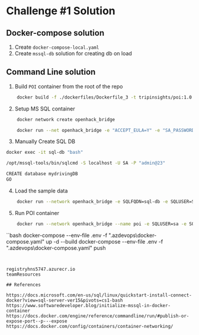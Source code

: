 # Challenge #1  Solution

## Docker-compose solution

1. Create `docker-compose-local.yaml`
2. Create `mssql-db` solution for creating db on load

## Command Line solution

1. Build `POI` container from the root of the repo

```bash
    docker build -f ./dockerfiles/Dockerfile_3 -t tripinsights/poi:1.0 ./src/poi
```

2. Setup MS SQL container

```bash
    docker network create openhack_bridge

    docker run --net openhack_bridge -e "ACCEPT_EULA=Y" -e "SA_PASSWORD=admin@23"  -p 1433:1433 --name sql-db -h sql-db -d mcr.microsoft.com/mssql/server:2019-latest
```

3. Manually Create SQL DB

```bash
docker exec -it sql-db "bash"

/opt/mssql-tools/bin/sqlcmd -S localhost -U SA -P "admin@23"

CREATE database mydrivingDB
GO
```

4. Load the sample data

```bash
    docker run --network openhack_bridge -e SQLFQDN=sql-db -e SQLUSER=SA -e SQLPASS=admin@23 -e SQLDB=mydrivingDB openhack_bridge/data-load:v1
```

5. Run POI container

```bash
    docker run --network openhack_bridge --name poi -e SQLUSER=sa -e SQL_PASSWORD=admin@23 -e SQL_DBNAME=mydrivingDB -e SQL_SERVER=sql-db -e ASPNETCORE_ENVIRONMENT=Local tripinsights/poi:1.0
```

``bash
    docker-compose --env-file .env -f ".azdevops\docker-compose.yaml" up -d --build
    docker-compose --env-file .env -f ".azdevops\docker-compose.yaml" push
```


registryhns5747.azurecr.io
teamResources

## References

https://docs.microsoft.com/en-us/sql/linux/quickstart-install-connect-docker?view=sql-server-ver15&pivots=cs1-bash
https://www.softwaredeveloper.blog/initialize-mssql-in-docker-container
https://docs.docker.com/engine/reference/commandline/run/#publish-or-expose-port--p---expose
https://docs.docker.com/config/containers/container-networking/